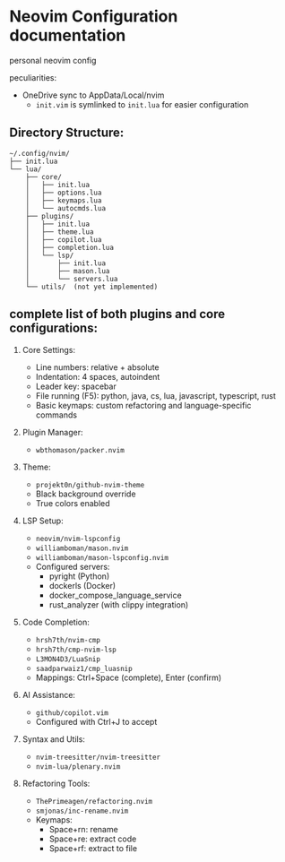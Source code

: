 # Neovim Configuration documentation

personal neovim config

peculiarities:
- OneDrive sync to AppData/Local/nvim
    - `init.vim` is symlinked to `init.lua` for easier configuration

## Directory Structure:
```
~/.config/nvim/
├── init.lua
└── lua/
    ├── core/
    │   ├── init.lua
    │   ├── options.lua
    │   ├── keymaps.lua
    │   └── autocmds.lua
    ├── plugins/
    │   ├── init.lua
    │   ├── theme.lua
    │   ├── copilot.lua
    │   ├── completion.lua
    │   └── lsp/
    │       ├── init.lua
    │       ├── mason.lua
    │       └── servers.lua
    └── utils/  (not yet implemented)
```


## complete list of both plugins and core configurations:

1. Core Settings:
   - Line numbers: relative + absolute
   - Indentation: 4 spaces, autoindent
   - Leader key: spacebar
   - File running (F5): python, java, cs, lua, javascript, typescript, rust
   - Basic keymaps: custom refactoring and language-specific commands

2. Plugin Manager:
   - `wbthomason/packer.nvim`

3. Theme:
   - `projekt0n/github-nvim-theme`
   - Black background override
   - True colors enabled

4. LSP Setup:
   - `neovim/nvim-lspconfig`
   - `williamboman/mason.nvim`
   - `williamboman/mason-lspconfig.nvim`
   - Configured servers:
     - pyright (Python)
     - dockerls (Docker)
     - docker_compose_language_service
     - rust_analyzer (with clippy integration)

5. Code Completion:
   - `hrsh7th/nvim-cmp`
   - `hrsh7th/cmp-nvim-lsp`
   - `L3MON4D3/LuaSnip`
   - `saadparwaiz1/cmp_luasnip`
   - Mappings: Ctrl+Space (complete), Enter (confirm)

6. AI Assistance:
   - `github/copilot.vim`
   - Configured with Ctrl+J to accept

7. Syntax and Utils:
   - `nvim-treesitter/nvim-treesitter`
   - `nvim-lua/plenary.nvim`

8. Refactoring Tools:
   - `ThePrimeagen/refactoring.nvim`
   - `smjonas/inc-rename.nvim`
   - Keymaps:
     - Space+rn: rename
     - Space+re: extract code
     - Space+rf: extract to file

